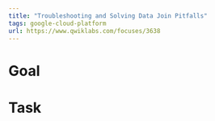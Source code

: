 ```yaml
---
title: "Troubleshooting and Solving Data Join Pitfalls"
tags: google-cloud-platform
url: https://www.qwiklabs.com/focuses/3638
---
```


# Goal


# Task
